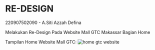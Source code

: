 # RE-DESIGN
220907502090 - A.Siti Azzah Defina

Melakukan Re-Design Pada Website Mall GTC Makassar Bagian Home

Tampilan Home Website Mall GTC:
![home gtc website](https://github.com/Azzahdefina/RE-DESIGN/assets/147989734/2a5179e9-c8be-4c7a-81ab-eb7a11cb5ee4)
